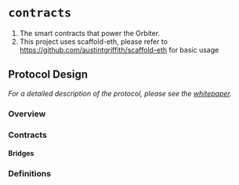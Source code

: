 # `contracts`

1. The smart contracts that power the Orbiter.
2. This project uses scaffold-eth, please refer to https://github.com/austintgriffith/scaffold-eth for basic usage

## Protocol Design

_For a detailed description of the protocol, please see the [whitepaper](https://docs.orbiter.finance/whitepaper_en)._

### Overview

### Contracts

#### Bridges

### Definitions
